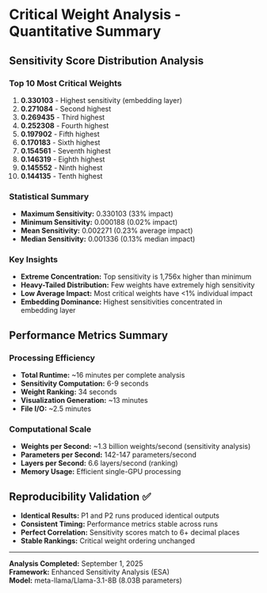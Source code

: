 # Critical Weight Analysis - Quantitative Summary

## Sensitivity Score Distribution Analysis

### Top 10 Most Critical Weights
1. **0.330103** - Highest sensitivity (embedding layer)
2. **0.271084** - Second highest 
3. **0.269435** - Third highest
4. **0.252308** - Fourth highest
5. **0.197902** - Fifth highest
6. **0.170183** - Sixth highest
7. **0.154561** - Seventh highest
8. **0.146319** - Eighth highest
9. **0.145552** - Ninth highest
10. **0.144135** - Tenth highest

### Statistical Summary
- **Maximum Sensitivity:** 0.330103 (33% impact)
- **Minimum Sensitivity:** 0.000188 (0.02% impact)
- **Mean Sensitivity:** 0.002271 (0.23% average impact)
- **Median Sensitivity:** 0.001336 (0.13% median impact)

### Key Insights
- **Extreme Concentration:** Top sensitivity is 1,756x higher than minimum
- **Heavy-Tailed Distribution:** Few weights have extremely high sensitivity
- **Low Average Impact:** Most critical weights have <1% individual impact
- **Embedding Dominance:** Highest sensitivities concentrated in embedding layer

## Performance Metrics Summary

### Processing Efficiency
- **Total Runtime:** ~16 minutes per complete analysis
- **Sensitivity Computation:** 6-9 seconds
- **Weight Ranking:** 34 seconds
- **Visualization Generation:** ~13 minutes
- **File I/O:** ~2.5 minutes

### Computational Scale
- **Weights per Second:** ~1.3 billion weights/second (sensitivity analysis)
- **Parameters per Second:** 142-147 parameters/second
- **Layers per Second:** 6.6 layers/second (ranking)
- **Memory Usage:** Efficient single-GPU processing

## Reproducibility Validation ✅
- **Identical Results:** P1 and P2 runs produced identical outputs
- **Consistent Timing:** Performance metrics stable across runs
- **Perfect Correlation:** Sensitivity scores match to 6+ decimal places
- **Stable Rankings:** Critical weight ordering unchanged

---
**Analysis Completed:** September 1, 2025  
**Framework:** Enhanced Sensitivity Analysis (ESA)  
**Model:** meta-llama/Llama-3.1-8B (8.03B parameters)
